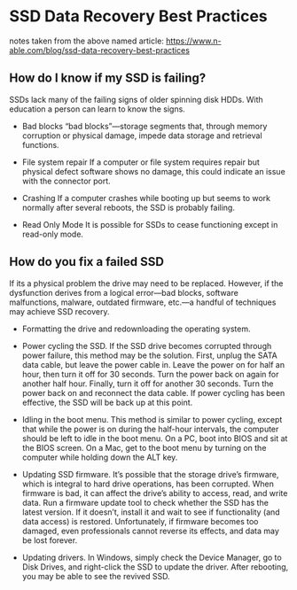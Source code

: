 # SSD Data Recovery Best Practices

notes taken from the above named article: <https://www.n-able.com/blog/ssd-data-recovery-best-practices>

## How do I know if my SSD is failing?

SSDs lack many of the failing signs of older spinning disk HDDs. With education a person can learn to know the signs. 

- Bad blocks  “bad blocks”—storage segments that, through memory corruption or physical damage, impede data storage and retrieval functions.

- File system repair  If a computer or file system requires repair but physical defect software shows no damage, this could indicate an issue with the connector port.

- Crashing If a computer crashes while booting up but seems to work normally after several reboots, the SSD is probably failing.

- Read Only Mode It is possible for SSDs to cease functioning except in read-only mode.

## How do you fix a failed SSD

If its a physical problem the drive may need to be replaced.  However, if the dysfunction derives from a logical error—bad blocks, software malfunctions, malware, outdated firmware, etc.—a handful of techniques may achieve SSD recovery.

- Formatting the drive and redownloading the operating system.
  
- Power cycling the SSD. If the SSD drive becomes corrupted through power failure, this method may be the solution. First, unplug the SATA data cable, but leave the power cable in. Leave the power on for half an hour, then turn it off for 30 seconds. Turn the power back on again for another half hour. Finally, turn it off for another 30 seconds. Turn the power back on and reconnect the data cable. If power cycling has been effective, the SSD will be back up at this point.
  
- Idling in the boot menu. This method is similar to power cycling, except that while the power is on during the half-hour intervals, the computer should be left to idle in the boot menu. On a PC, boot into BIOS and sit at the BIOS screen. On a Mac, get to the boot menu by turning on the computer while holding down the ALT key.
  
- Updating SSD firmware. It’s possible that the storage drive’s firmware, which is integral to hard drive operations, has been corrupted. When firmware is bad, it can affect the drive’s ability to access, read, and write data. Run a firmware update tool to check whether the SSD has the latest version. If it doesn’t, install it and wait to see if functionality (and data access) is restored. Unfortunately, if firmware becomes too damaged, even professionals cannot reverse its effects, and data may be lost forever.
  
- Updating drivers. In Windows, simply check the Device Manager, go to Disk Drives, and right-click the SSD to update the driver. After rebooting, you may be able to see the revived SSD.